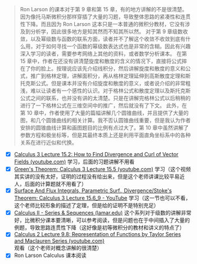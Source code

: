   > Ron Larson 的课本对于第 9 章和第 15 章，有的地方讲解的不是很清楚。因为像托马斯微积分那样穿插了大量的习题，导致整体思路的紧凑性和连贯性下降。而且因为 Ron Larson 这本只是一本普通的微积分教材，它没有涉及到分析学，因此很多地方是知其然而不知其所以然。
  > 对于第 9 章级数收敛，以及幂级数与函数的联系方面，读者并不了解这个收敛不收敛到底有什么用，对于如何寻找一个函数的幂级数表达式也是非常的含糊。因此有兴趣深入学习的读者，需要参考网络上其他的资料，或者数学分析课本。
  > 在第 15 章中，作者在还没有讲清楚旋度和散度的含义的情况下，直接将公式摔在了你的脸上。按理说应该先介绍线积分，然后讲解旋度和散度的意义和公式，推广到格林定理，讲解面积分，再从格林定理延伸到高斯散度定理和斯托克斯公式。但是课本并没有介绍旋度和散度的意义，或者说介绍的非常粗浅，难以让读者有一个感性的认识。对于格林公式和散度定理以及斯托克斯公式之间的联系，也并没有讲的太清楚。只是在讲解完格林公式以后稍稍的进行了一下格林公式在三维空间中的推广，然后就没有了下文。
  > 此外，在第 10 章中，作者使用了大量的篇幅讲解几个圆锥曲线，并且提供了大量的图，和几个圆锥曲线的相关计算。我不否认圆锥曲线重要，但是我认为作者安排的圆锥曲线计算和画图题目的比例有点过大了。第 10 章中虽然讲解了参数方程和极坐标等，但是其最终本质上还是利用平面直角坐标系中的各种关系在进行近似和代换。
  
  - [x] [Calculus 3 Lecture 15.2: How to Find Divergence and Curl of Vector Fields (youtube.com)](https://www.youtube.com/watch?v=TMWevkxtS9s&list=PLDesaqWTN6ESk16YRmzuJ8f6-rnuy0Ry7&index=30) 学习，后面的习题讲解不用看
  - [x] [Green&#39;s Theorem: Calculus 3 Lecture 15.5 (youtube.com)](https://www.youtube.com/watch?v=OnyCk62hEL4&list=PLDesaqWTN6ESk16YRmzuJ8f6-rnuy0Ry7&index=33&t=11s) 学习（这个视频其实讲的没有太好，证明的过程没有给出来，但是这个老师讲课比较平易近人，后面的计算题就不用看了）
  - [x] [Surface And Flux Integrals, Parametric Surf., Divergence/Stoke&#39;s Theorem: Calculus 3 Lecture 15.6_9 - YouTube](https://www.youtube.com/watch?v=sQ0BJ3H-cZ8&list=PLDesaqWTN6ESk16YRmzuJ8f6-rnuy0Ry7&index=34&pp=iAQB) 学习（这一节也可以不看，这个老师比较形象的描述了定理，但是给的证明不是特别充足）
  - [x] [Calculus II - Series &amp; Sequences (lamar.edu)](https://tutorial.math.lamar.edu/Classes/CalcII/SeriesIntro.aspx) 这个系列对于级数的讲解非常好，比微积分课本要清晰，可以参考阅读，但是问题也在于中间插入了大量的例题，导致思路连贯性下降（这好像是初等微积分的教材和讲义的特点了）
  - [x] [Calculus 2 Lecture 9.8: Representation of Functions by Taylor Series and Maclauren Series (youtube.com)](https://www.youtube.com/watch?v=3VHol7eosLA) 观看（这个老师对概念讲解的很清楚）
  - [x] Ron Larson Calculus 课本阅读